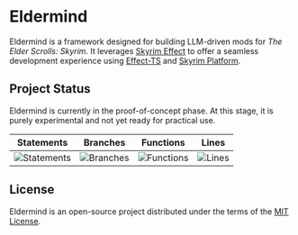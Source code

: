 # Eldermind #

Eldermind is a framework designed for building LLM-driven mods for _The Elder Scrolls: Skyrim_. It
leverages [Skyrim Effect](https://github.com/mysticfall/skyrim-effect) to offer a
seamless development experience using [Effect-TS](https://effect.website/)
and [Skyrim Platform](https://www.nexusmods.com/skyrimspecialedition/mods/54909).

## Project Status

Eldermind is currently in the proof-of-concept phase. At this stage, it is purely experimental and not yet ready for
practical use.

| Statements                  | Branches                | Functions                 | Lines             |
| --------------------------- | ----------------------- | ------------------------- | ----------------- |
| ![Statements](https://img.shields.io/badge/statements-67.57%25-red.svg?style=flat) | ![Branches](https://img.shields.io/badge/branches-82.15%25-yellow.svg?style=flat) | ![Functions](https://img.shields.io/badge/functions-50.95%25-red.svg?style=flat) | ![Lines](https://img.shields.io/badge/lines-67.57%25-red.svg?style=flat) |

## License

Eldermind is an open-source project distributed under the terms of the [MIT License](LICENSE).
